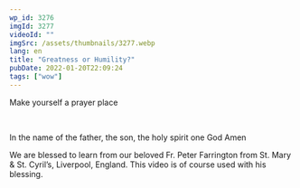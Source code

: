 ```yaml
---
wp_id: 3276
imgId: 3277
videoId: ""
imgSrc: /assets/thumbnails/3277.webp
lang: en
title: "Greatness or Humility?"
pubDate: 2022-01-20T22:09:24
tags: ["wow"]
---
```


<p>Make yourself a prayer place</p>
<p>&nbsp;</p>
<p>In the name of the father, the son, the holy spirit one God Amen</p>
<p>We are blessed to learn from our beloved Fr. Peter Farrington from St. Mary &amp; St. Cyril&#8217;s, Liverpool, England. This video is of course used with his blessing.</p>
